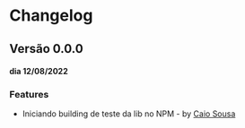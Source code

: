 # Changelog

## Versão 0.0.0
#### dia 12/08/2022

### Features
- Iniciando building de teste da lib no NPM -
  by [Caio Sousa](https://github.com/CLSCaio)

